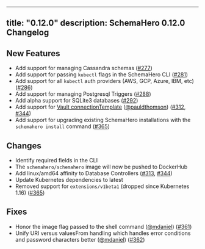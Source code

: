---
 title: "0.12.0"
 description: SchemaHero 0.12.0 Changelog
 ---

 ## New Features

 - Add support for managing Cassandra schemas ([#277](https://github.com/schemahero/schemahero/pull/277))
 - Add support for passing `kubectl` flags in the SchemaHero CLI ([#281](https://github.com/schemahero/schemahero/pull/281))
 - Add support for all `kubectl` auth providers (AWS, GCP, Azure, IBM, etc) ([#286](https://github.com/schemahero/schemahero/pull/286))
 - Add support for managing Postgresql Triggers ([#288](https://github.com/schemahero/schemahero/pull/288))
 - Add alpha support for SQLite3 databases ([#292](https://github.com/schemahero/schemahero/pull/292))
 - Add support for [Vault connectionTemplate](https://schemahero.io/docs/connecting-databases/hashicorp-vault/#agent-injector)  ([@pauldthomson](https://github.com/pauldthomson)) ([#312](https://github.com/schemahero/schemahero/pull/312), [#344](https://github.com/schemahero/schemahero/pull/344))
 - Add support for upgrading existing SchemaHero installations with the `schemahero install` command ([#365](https://github.com/schemahero/schemahero/pull/365))

 ## Changes

 - Identify required fields in the CLI
 - The `schemahero/schemahero` image will now be pushed to DockerHub
 - Add linux/amd64 affinity to Database Controllers ([#313](https://github.com/schemahero/schemahero/pull/313), [#344](https://github.com/schemahero/schemahero/pull/344))
 - Update Kubernetes dependencies to latest
 - Removed support for `extensions/v1beta1` (dropped since Kubernetes 1.16) ([#365](https://github.com/schemahero/schemahero/pull/365))

 ## Fixes

 - Honor the image flag passed to the shell command ([@mdaniel](https://github.com/mdaniel)) ([#361](https://github.com/schemahero/schemahero/pull/361))
 - Unify URI versus valuesFrom handling which handles error conditions and password characters better ([@mdaniel](https://github.com/mdaniel)) ([#362](https://github.com/schemahero/schemahero/pull/362))
